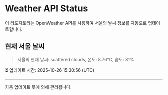 
# Weather API Status

이 리포지토리는 OpenWeather API를 사용하여 서울의 날씨 정보를 자동으로 업데이트합니다.

## 현재 서울 날씨
> 서울의 현재 날씨: scattered clouds, 온도: 8.76°C, 습도: 81%

⏳ 업데이트 시간: 2025-10-26 15:30:56 (UTC)

---
자동 업데이트 봇에 의해 관리됩니다.
